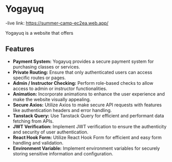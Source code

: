 # Yogayuq
-live link: https://summer-camp-ec2ea.web.app/

Yogayuq is a website that offers

## Features

- **Payment System:** Yogayuq provides a secure payment system for purchasing classes or services.
- **Private Routing:** Ensure that only authenticated users can access specific routes or pages.
- **Admin / Instructor Checking:** Perform role-based checks to allow access to admin or instructor functionalities.
- **Animation:** Incorporate animations to enhance the user experience and make the website visually appealing.
- **Secure Axios:** Utilize Axios to make secure API requests with features like authentication headers and error handling.
- **Tanstack Query:** Use Tanstack Query for efficient and performant data fetching from APIs.
- **JWT Verification:** Implement JWT verification to ensure the authenticity and security of user authentication.
- **React Hook Form:** Utilize React Hook Form for efficient and easy form handling and validation.
- **Environment Variable:** Implement environment variables for securely storing sensitive information and configuration.
